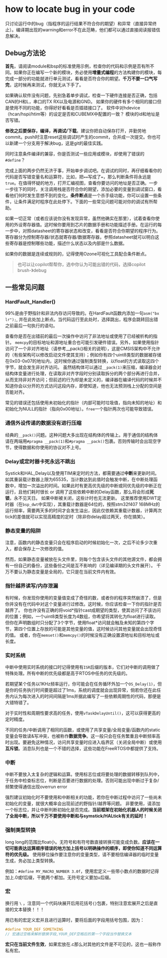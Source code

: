 # how to locate bug in your code

只讨论运行中的bug（指程序的运行结果不符合你的期望）和异常（直接异常终止）。编译期出现的warning和error不在此范畴，他们都可以通过直接阅读报错信息解决。

## Debug方法论

**首先**，请阅读module和bsp的标准使用示例，检查你的代码和示例是否有所不同。如果你正在编写一个新的模块，务必使用**增量式编程**的方法构建你的模块，每完成一部分的功能就进行单元测试，看看是否符合你的期望。**千万不要一口气写完**，这时候再来测试，你就无从下手了。

如果确认软件没有问题，先别急着单步调试，检查一下硬件连接是否正确，包括CAN的H和L，串口的TX RX以及电源和GND。 如果你的硬件有多个相同的接口但是使用不同的功能，你得好好看看是否插错接口了。 软件中对hdevice（hcan/hspi/htim等）的设定是否和CUBEMX中配置的一致？ 模块的id和地址是否写错。

**修改之后要保存，编译，再调试/下载**。建议你把自动保存打开，并勤劳地commit。push时注意reset这些调试时产生的commit，合并成一次提交。你也可以新建一个分支用于解决bug，这是git的最佳实践。

同时注意条件编译的兼容，你是否测试一些应用或模块，却使用了错误的`#define`？

完成上面的两步仍然无济于事，开始单步调试吧。在调试的同时，再仔细看看你的代码是否写错变量名和运算符，比如，把`==`写成了`=`，那么判断条件将永远是`true`。在值得怀疑的地方，打开汇编视图，查看你要访问的地址是否正确。一步一步往下的同时，关注调用栈是否符合你的期望，添加必要的变量到调试窗口，看看他们何时发生意想不到的变化。**条件断点**是一个杀手级功能，你可以设置一些条件，让条件满足时程序在此处停下。下面的一些常见问题可能对你的调试有所帮助。

如果一切正常（或者应该说你没有发现异常，虽然他确实在那里），试着查看你使用的外设寄存器值。这时候你要用到芯片的数据手册和功能描述手册。在运行的每一步中，对照datasheet的寄存器状态和改变，看看是否符合你期望的程序行为。寄存器分为控制寄存器/状态就寄存器/数据寄存器，参照datasheet就可以明白这些寄存器是控制哪些功能，描述什么状态以及内部是什么数据。

如果你的数据是连续或规则的，记得使用Ozone可视化工具配合条件断点。

> 也可以让copilot帮帮你，选中你认为可能出错的代码，选择copilot brush-》debug

## 一些常见问题

### HardFault_Handler()

99%是由于野指针和非法内存访问导致的。在HardFault函数内添加一句`asm("bx lr");`, 并在此处加上断点。当代码运行至此处时，选择跳出，程序会跳转回出错之前最后一句执行的语句。

查看你是否在出错前的最后一次操作中访问了非法地址或使用了已经被析构的指针。 `memcpy`的目标地址和源地址重合也可能引发硬件错误。另外，如果使用指针访问了一个非对齐地址（请参考__pack()相关的说明），这是CMSIS架构中不允许的（有些架构可以修改启动文件使其支持）；例如你有四个uint8类型的数据被存储在0x03-0x07的地址内，这时候你通过强制类型转换，以float的方式读取这四个字节，就会发生非对齐访问。 虽然结构体可以通过`__pack(1)`来压缩，编译器会对结构体变量进行处理，在读取非对齐字段时分别读取拆分的两个部分再进行合并，从而支持非对齐访问；但前述的行为却是未定义的，编译器在编译代码的时候并不知道你会以分开的方式访问这段内存，即使知道，他也无法预测栈上分配的空间是否能对齐。

常见的错误还包括使用未初始化的指针（内部可能时垃圾值，指向未知的地址）和初始化为NULL的指针（指向0x00地址）。`free`一个指针两次也可能导致错误。

### 通信外设传递的数据没有进行压缩

经典的`__pack()`问题。这种问题大多出现在结构体的传输上。用于通信的结构体请在两端用`#pragma __pack(1)`和`#pragma __pack()`包裹。否则传输时会出现空字节，使得数据和你使用的协议对不上号。

### Delay或定时器卡死永远不跳出

Systick和HAL_Delay以及使用TIM来定时的方法，都需要通过**中断**来更新时间。如其重装载计数器上限为65535，当计数达到此值时会触发中断，在中断处理函数中，增加一次溢出的时间。如果此时有更高优先级的中断或同优先级的中断正在运行，且他们耗时很长 or 调用了这些依赖中断的Delay函数，那么将会形成**死锁**，永不见天日。 如果中断被关闭，这些计时也无法更新。 这里推荐使用DWT定时器（在`bsp_dwt`中实现），其重载计数器是64位的，按照stm32f407 168MHz的运行频率，需要两天多的时间才会发生溢出，因此仅依赖其重载计数器，计算两次tick的差值就可以实现高精度的定时（除非你delay超过两天，你在搞笑）。

### 静态变量的陷阱

注意，函数内的静态变量只会在程序启动的时候初始化一次，之后不论多少次重入，都会保存上一次修改的值。 

然而，如果静态变量被放在头文件里，则每个包含该头文件的其他源文件，都会拥有一份自己的备份，这些备份之间是互不影响的（详见编译期的头文件展开）。 千万不要认为静态变量是全局的，它只是在当前文件内有效。

### 指针越界读写/内存泄漏

有时候，你发现你使用的变量值变成了奇怪的数，或者你的程序突然崩溃了，但是你并没有在代码中对这个变量进行过修改。这时候，你应该检查一下你的指针是否越界了。 你也许没有正确的将void\*指针cast成期望的类型，使其访问了不该访问的位置；例如，一个uint8类型长度为4数组，你希望将其转化为float进行读取。但你在声明数组时只分配了3个字节，使用float\*访问就会触及未知的第四个字节，第四个位置上存放的可能是其他变量的值，这时候访问其他变量就会出现奇怪的值。 或者，你在`memset()`和`memcpy()`的时候没有正确设置源地址和目标地址或长度。

### 实时系统

中断中使用实时系统的接口时记得使用有`ISR`后缀的版本，它们对中断的调用做了特殊处理。所有中断的优先级都是高于RTOS中任务的优先级的。

若期望某个任务以1KHz频率运行，你可能会在任务循环外加一个`OS_Delay(1)`，但是你的任务执行时间要是超过了1ms，系统的调度就会出现异常，倘若你还在此任务内认为每次进入的时间间隔是1ms并据此编写了一些依赖周期性的代码，那便是大错特错了。

对于实时性和周期性要求高的任务，使用`vTaskDelayUntil()`，这可以获得更高的定时精度。

不同的任务/中断调用了相同的函数，或使用了共享变量/全局变量/函数内的static变量会导致读\&写冲突，也被称作**数据竞争**。这一般只会在任务繁重且中断频率高时出现。要避免这种情况，访问共享变量时应进入临界区（关闭全局中断）或使用**互斥锁**。消息队列也是一个不错的选择，这些功能在FreeRTOS中都提供了支持。

### 中断

中断不要放入太复杂的逻辑和运算。使用标志位或将要处理的数据转移到队列中，于任务中检查标志位，判断是否要进行数据的处理。否则可能出现中断过于复杂/频繁使得通信出现overrun error

强烈建议初始化时不要使用和中断相关的功能，若你在中断过程中访问了一些尚未初始化的变量，就很大概率会出现前述的野指针/越界等问题。 非要使用，请添加一个标志位，并让中断判断初始化是否完成。**当前框架在初始化机器人的时候关闭了全局中断，所以千万不要使用中断和与symstick/HALtick有关的延时！**

### 强制类型转换

long long的范围比float小。无符号和有符号数直接转换可能变成负数。**应该在一切可能表达运算顺序错误的地方加上括号以明确操作的顺序，即使你知道不同运算符的优先级。** 使用移位操作要注意你的变量类型，请不要相信编译器的临时变量生成，务必加上类型转换。

例如：`#define MY_MACRO_NUMBER 3.0f`，使用宏定义一些带小数点的数据时记得加上.0或f后缀，干脆两个都加。无符号定义要加u后缀。

### 宏

换行用 `\` ，注意同一个代码块展开后用花括号`{}`包裹，特别注意宏展开之后是直接的文本替换！！！

用已有的宏定义宏并且进行运算时，要将后面的字段用括号包围，因为：

```c
#define YOUR_DEF SOMETHING 
// 宏通过空格来解析替换字段,YOUR_DEF空格后的第一个字段当作替换文本
```

**宏只在当前文件生效**，如果宏放在.c那么对其他的文件是不可见的，这也一般称作私有宏。
